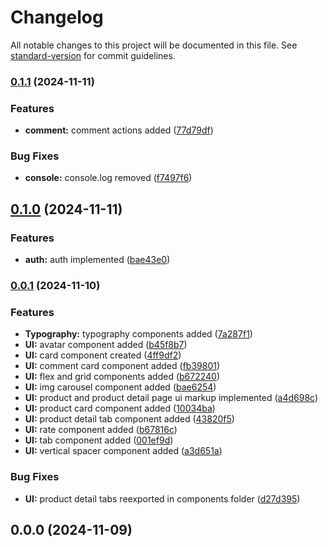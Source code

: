 # Changelog

All notable changes to this project will be documented in this file. See [standard-version](https://github.com/conventional-changelog/standard-version) for commit guidelines.

### [0.1.1](https://github.com/kicikhaluk/next-ecommerce-sample/compare/v0.1.0...v0.1.1) (2024-11-11)


### Features

* **comment:** comment actions added ([77d79df](https://github.com/kicikhaluk/next-ecommerce-sample/commit/77d79df2383cf7b6aecc10136ab3286307451098))


### Bug Fixes

* **console:** console.log removed ([f7497f6](https://github.com/kicikhaluk/next-ecommerce-sample/commit/f7497f6d9041a84e88fdfce356ad50b98a441a67))

## [0.1.0](https://github.com/kicikhaluk/next-ecommerce-sample/compare/v0.0.1...v0.1.0) (2024-11-11)


### Features

* **auth:** auth implemented ([bae43e0](https://github.com/kicikhaluk/next-ecommerce-sample/commit/bae43e0c920d273a8c8a561c870d4fa87a6139ca))

### [0.0.1](https://github.com/kicikhaluk/next-ecommerce-sample/compare/v0.0.0...v0.0.1) (2024-11-10)

### Features

- **Typography:** typography components added ([7a287f1](https://github.com/kicikhaluk/next-ecommerce-sample/commit/7a287f166f948a11a6bd8ff56f6318bbe89db141))
- **UI:** avatar component added ([b45f8b7](https://github.com/kicikhaluk/next-ecommerce-sample/commit/b45f8b70253cdfe7ebbefc5d0d246635dc71c170))
- **UI:** card component created ([4ff9df2](https://github.com/kicikhaluk/next-ecommerce-sample/commit/4ff9df2b644ce40973c8690ac18d47db65a01df8))
- **UI:** comment card component added ([fb39801](https://github.com/kicikhaluk/next-ecommerce-sample/commit/fb39801b9877b04237d0ef3165c1cb01bb675695))
- **UI:** flex and grid components added ([b672240](https://github.com/kicikhaluk/next-ecommerce-sample/commit/b67224015505d4b9df79b09efcffe562b68bb64c))
- **UI:** img carousel component added ([bae6254](https://github.com/kicikhaluk/next-ecommerce-sample/commit/bae625438e26a184f340a31f86f5b1711db7b6bc))
- **UI:** product and product detail page ui markup implemented ([a4d698c](https://github.com/kicikhaluk/next-ecommerce-sample/commit/a4d698ceace285f4f5cb61ad33d6c0e083799f19))
- **UI:** product card component added ([10034ba](https://github.com/kicikhaluk/next-ecommerce-sample/commit/10034ba391804bbb638d74a42a7b0ade9ba10f81))
- **UI:** product detail tab component added ([43820f5](https://github.com/kicikhaluk/next-ecommerce-sample/commit/43820f5defc79070db06ae36790ca652624b6230))
- **UI:** rate component added ([b67816c](https://github.com/kicikhaluk/next-ecommerce-sample/commit/b67816c96d9f4b7f2907137128cbe8bbaf33459c))
- **UI:** tab component added ([001ef9d](https://github.com/kicikhaluk/next-ecommerce-sample/commit/001ef9d863cc75d07a8851da09001858c7851dea))
- **UI:** vertical spacer component added ([a3d651a](https://github.com/kicikhaluk/next-ecommerce-sample/commit/a3d651af0d3aabc935a92745e009f3e46ef0a318))

### Bug Fixes

- **UI:** product detail tabs reexported in components folder ([d27d395](https://github.com/kicikhaluk/next-ecommerce-sample/commit/d27d395628b06f067cd5993d55f5f3b4a0cd8a9e))

## 0.0.0 (2024-11-09)
